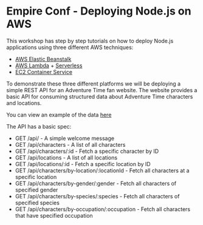 # Empire Conf - Deploying Node.js on AWS

This workshop has step by step tutorials on how to deploy Node.js applications using three different AWS techniques:

- [AWS Elastic Beanstalk](https://aws.amazon.com/elasticbeanstalk/)
- [AWS Lambda](https://aws.amazon.com/lambda/) + [Serverless](https://serverless.com/)
- [EC2 Container Service](https://aws.amazon.com/ecs/)

To demonstrate these three different platforms we will be deploying a simple REST API for an Adventure Time fan website. The website provides a basic API for consuming structured data about Adventure Time characters and locations.

You can view an example of the data [here](2%20-%20Elastic%20Beanstalk/code/db.json)

The API has a basic spec:

- GET /api/ - A simple welcome message
- GET /api/characters - A list of all characters
- GET /api/characters/:id - Fetch a specific character by ID
- GET /api/locations - A list of all locations
- GET /api/locations/:id - Fetch a specific location by ID
- GET /api/characters/by-location/:locationId - Fetch all characters at a specific location
- GET /api/characters/by-gender/:gender - Fetch all characters of specified gender
- GET /api/characters/by-species/:species - Fetch all characters of specified species
- GET /api/characters/by-occupation/:occupation - Fetch all characters that have specified occupation

